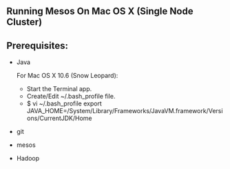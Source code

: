## Running Mesos On Mac OS X (Single Node Cluster)
## Prerequisites:
* Java

    For Mac OS X 10.6 (Snow Leopard):  
    - Start the Terminal app.  
    - Create/Edit ~/.bash_profile file.  
    - $ vi ~/.bash_profile
    export JAVA_HOME=/System/Library/Frameworks/JavaVM.framework/Versions/CurrentJDK/Home



* git
* mesos
* Hadoop